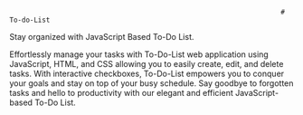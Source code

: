                                                                        # To-do-List
Stay organized with JavaScript Based To-Do List.


Effortlessly manage your tasks with To-Do-List web application using JavaScript, HTML, and CSS allowing you to easily create, edit, and delete tasks. With interactive checkboxes, To-Do-List empowers you to conquer your goals and stay on top of your busy schedule. Say goodbye to forgotten tasks and hello to productivity with our elegant and efficient JavaScript-based To-Do List.
